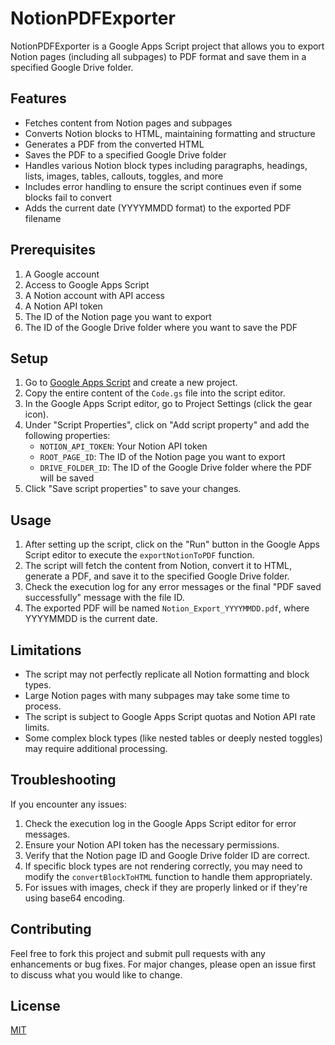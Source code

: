 # NotionPDFExporter

NotionPDFExporter is a Google Apps Script project that allows you to export Notion pages (including all subpages) to PDF format and save them in a specified Google Drive folder.

## Features

- Fetches content from Notion pages and subpages
- Converts Notion blocks to HTML, maintaining formatting and structure
- Generates a PDF from the converted HTML
- Saves the PDF to a specified Google Drive folder
- Handles various Notion block types including paragraphs, headings, lists, images, tables, callouts, toggles, and more
- Includes error handling to ensure the script continues even if some blocks fail to convert
- Adds the current date (YYYYMMDD format) to the exported PDF filename

## Prerequisites

1. A Google account
2. Access to Google Apps Script
3. A Notion account with API access
4. A Notion API token
5. The ID of the Notion page you want to export
6. The ID of the Google Drive folder where you want to save the PDF

## Setup

1. Go to [Google Apps Script](https://script.google.com/) and create a new project.
2. Copy the entire content of the `Code.gs` file into the script editor.
3. In the Google Apps Script editor, go to Project Settings (click the gear icon).
4. Under "Script Properties", click on "Add script property" and add the following properties:
   - `NOTION_API_TOKEN`: Your Notion API token
   - `ROOT_PAGE_ID`: The ID of the Notion page you want to export
   - `DRIVE_FOLDER_ID`: The ID of the Google Drive folder where the PDF will be saved
5. Click "Save script properties" to save your changes.

## Usage

1. After setting up the script, click on the "Run" button in the Google Apps Script editor to execute the `exportNotionToPDF` function.
2. The script will fetch the content from Notion, convert it to HTML, generate a PDF, and save it to the specified Google Drive folder.
3. Check the execution log for any error messages or the final "PDF saved successfully" message with the file ID.
4. The exported PDF will be named `Notion_Export_YYYYMMDD.pdf`, where YYYYMMDD is the current date.

## Limitations

- The script may not perfectly replicate all Notion formatting and block types.
- Large Notion pages with many subpages may take some time to process.
- The script is subject to Google Apps Script quotas and Notion API rate limits.
- Some complex block types (like nested tables or deeply nested toggles) may require additional processing.

## Troubleshooting

If you encounter any issues:
1. Check the execution log in the Google Apps Script editor for error messages.
2. Ensure your Notion API token has the necessary permissions.
3. Verify that the Notion page ID and Google Drive folder ID are correct.
4. If specific block types are not rendering correctly, you may need to modify the `convertBlockToHTML` function to handle them appropriately.
5. For issues with images, check if they are properly linked or if they're using base64 encoding.

## Contributing

Feel free to fork this project and submit pull requests with any enhancements or bug fixes. For major changes, please open an issue first to discuss what you would like to change.

## License

[MIT](https://choosealicense.com/licenses/mit/)
